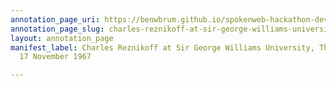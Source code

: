 ```yaml
---
annotation_page_uri: https://benwbrum.github.io/spokenweb-hackathon-development-noterms/annotations/charles-reznikoff-at-sir-george-williams-university-the-poetry-series-17-november-1967-canvas-1-george-bowering.json
annotation_page_slug: charles-reznikoff-at-sir-george-williams-university-the-poetry-series-17-november-1967-canvas-1-george-bowering
layout: annotation_page
manifest_label: Charles Reznikoff at Sir George Williams University, The Poetry Series,
  17 November 1967

---
```

